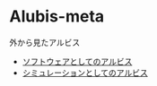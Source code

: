 # Alubis-meta
外から見たアルビス

* [ソフトウェアとしてのアルビス](./AlubisAsSoftware.md)
* [シミュレーションとしてのアルビス](./AlubisAsSimulation.md)
